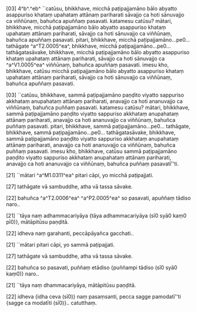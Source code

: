 [03] 4^b^.^eb^ ``catūsu, bhikkhave, micchā paṭipajjamāno  bālo abyatto asappuriso khataṃ upahataṃ attānaṃ pariharati sāvajjo  ca hoti sānuvajjo ca viññūnaṃ, bahuñca apuññaṃ pasavati. katamesu  catūsu? mātari, bhikkhave, micchā paṭipajjamāno bālo abyatto  asappuriso khataṃ upahataṃ attānaṃ pariharati, sāvajjo ca hoti  sānuvajjo ca viññūnaṃ, bahuñca apuññaṃ pasavati. pitari, bhikkhave,  micchā paṭipajjamāno...pe0... tathāgate ^a^T2.0005^ea^, bhikkhave, micchā  paṭipajjamāno...pe0... tathāgatasāvake, bhikkhave, micchā  paṭipajjamāno bālo abyatto asappuriso khataṃ upahataṃ attānaṃ  pariharati, sāvajjo ca hoti sānuvajjo ca ^a^V1.0005^ea^ viññūnaṃ, bahuñca apuññaṃ  pasavati. imesu kho, bhikkhave, catūsu micchā paṭipajjamāno bālo  abyatto asappuriso khataṃ upahataṃ attānaṃ pariharati, sāvajjo ca  hoti sānuvajjo ca viññūnaṃ, bahuñca apuññaṃ pasavati.

[03] ``catūsu, bhikkhave, sammā paṭipajjamāno paṇḍito viyatto  sappuriso akkhataṃ anupahataṃ attānaṃ pariharati, anavajjo ca hoti  ananuvajjo ca viññūnaṃ, bahuñca puññaṃ pasavati. katamesu catūsu?  mātari, bhikkhave, sammā paṭipajjamāno paṇḍito viyatto sappuriso  akkhataṃ anupahataṃ attānaṃ pariharati, anavajjo ca hoti ananuvajjo  ca viññūnaṃ, bahuñca puññaṃ pasavati. pitari, bhikkhave, sammā  paṭipajjamāno...pe0... tathāgate, bhikkhave, sammā  paṭipajjamāno...pe0... tathāgatasāvake, bhikkhave, sammā paṭipajjamāno  paṇḍito viyatto sappuriso akkhataṃ anupahataṃ attānaṃ pariharati,  anavajjo ca hoti ananuvajjo ca viññūnaṃ, bahuñca puññaṃ pasavati.  imesu kho, bhikkhave, catūsu sammā paṭipajjamāno paṇḍito viyatto  sappuriso akkhataṃ anupahataṃ attānaṃ pariharati, anavajjo ca hoti  ananuvajjo ca viññūnaṃ, bahuñca puññaṃ pasavatī''ti.

[21] ``mātari ^a^M1.0311^ea^ pitari cāpi, yo micchā paṭipajjati.

[27] tathāgate vā sambuddhe, atha vā tassa sāvake.

[22] bahuñca ^a^T2.0006^ea^ ^a^P2.0005^ea^ so pasavati, apuññaṃ tādiso  naro..

[21] ``tāya naṃ adhammacariyāya {tāya adhammacariyāya (sī0 syā0 kaṃ0  pī0)}, mātāpitūsu paṇḍitā.

[22] idheva naṃ garahanti, peccāpāyañca gacchati..

[21] ``mātari pitari cāpi, yo sammā paṭipajjati.

[27] tathāgate vā sambuddhe, atha vā tassa sāvake.

[22] bahuñca so pasavati, puññaṃ etādiso {puññampi tādiso (sī0 syā0  kaṃ0)} naro..

[21] ``tāya naṃ dhammacariyāya, mātāpitūsu paṇḍitā.

[22] idheva {idha ceva (sī0)} naṃ pasaṃsanti, pecca sagge pamodatī''ti {sagge  ca modatīti (sī0)}.. catutthaṃ.